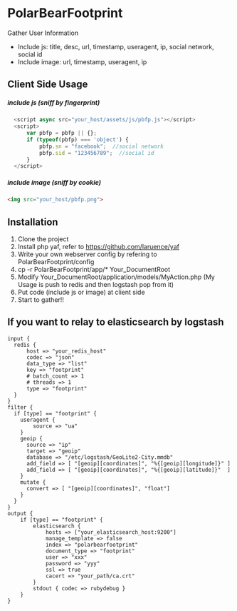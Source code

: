 # PolarBearFootprint

Gather User Information 
* Include js: title, desc, url, timestamp, useragent, ip, social network, social id
* Include image: url, timestamp, useragent, ip
  
## Client Side Usage

##### include js (sniff by fingerprint)
```javascript
  <script async src="your_host/assets/js/pbfp.js"></script>
  <script>
      var pbfp = pbfp || {};
      if (typeof(pbfp) === 'object') {
          pbfp.sn = "facebook";  //social network
          pbfp.sid = "123456789";  //social id
      }
  </script>
```

##### include image (sniff by cookie)
```html
<img src="your_host/pbfp.png">
```

## Installation
  1. Clone the project 
  2. Install php yaf, refer to https://github.com/laruence/yaf
  3. Write your own webserver config by refering to PolarBearFootprint/config
  4. cp -r PolarBearFootprint/app/* Your_DocumentRoot
  5. Modify Your_DocumentRoot/application/models/MyAction.php (My Usage is push to redis and then logstash pop from it)
  6. Put code (include js or image) at client side
  7. Start to gather!!
  
## If you want to relay to elasticsearch by logstash
```config
input {
  redis {
      host => "your_redis_host"
      codec => "json"
      data_type => "list"
      key => "footprint"
      # batch_count => 1
      # threads => 1
      type => "footprint"
  }
}
filter {
  if [type] == "footprint" {
    useragent {
        source => "ua"
    }
    geoip {
      source => "ip"
      target => "geoip"
      database => "/etc/logstash/GeoLite2-City.mmdb"
      add_field => [ "[geoip][coordinates]", "%{[geoip][longitude]}" ]
      add_field => [ "[geoip][coordinates]", "%{[geoip][latitude]}"  ]
    }
    mutate {
      convert => [ "[geoip][coordinates]", "float"]
    }
  }
}
output {
    if [type] == "footprint" {
        elasticsearch {
            hosts => ["your_elasticsearch_host:9200"]
            manage_template => false
            index => "polarbearfootprint"
            document_type => "footprint"
            user => "xxx"
            password => "yyy"
            ssl => true
            cacert => "your_path/ca.crt"
        }
        stdout { codec => rubydebug }
    }
}
```

